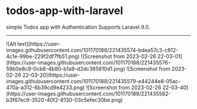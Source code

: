 # todos-app-with-laravel
simple Todos app with Authentication Supports Laravel 9.0.
<hr>
![Alt text](https://user-images.githubusercontent.com/101170188/221435574-bdea57c3-c812-4c1e-99be-229f2df7fb51.png)
![Screenshot from 2023-02-26 22-03-01](https://user-images.githubusercontent.com/101170188/221435576-59b0e8c9-0cb6-4b80-b1a9-d2dc365810d1.png)
![Screenshot from 2023-02-26 22-03-20](https://user-images.githubusercontent.com/101170188/221435579-e44244e8-05ac-470a-a312-6b39cd9e4233.png)
![Screenshot from 2023-02-26 22-03-40](https://user-images.githubusercontent.com/101170188/221435582-b3f67ec9-3520-40f2-8130-03c5efec30be.png)
